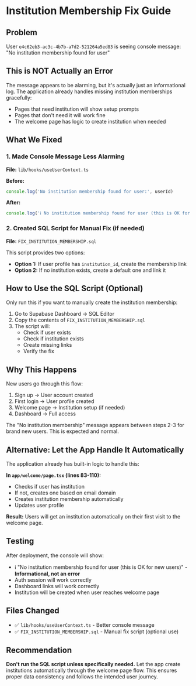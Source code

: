 # Institution Membership Fix Guide

## Problem
User `e4c62eb3-ac3c-4b7b-a7d2-521264a5ed83` is seeing console message:
"No institution membership found for user"

## This is NOT Actually an Error
The message appears to be alarming, but it's actually just an informational log. The application already handles missing institution memberships gracefully:
- Pages that need institution will show setup prompts
- Pages that don't need it will work fine
- The welcome page has logic to create institution when needed

## What We Fixed

### 1. Made Console Message Less Alarming
**File:** `lib/hooks/useUserContext.ts`

**Before:**
```typescript
console.log('No institution membership found for user:', userId)
```

**After:**
```typescript
console.log('ℹ️ No institution membership found for user (this is OK for new users):', userId)
```

### 2. Created SQL Script for Manual Fix (if needed)
**File:** `FIX_INSTITUTION_MEMBERSHIP.sql`

This script provides two options:
- **Option 1:** If user profile has `institution_id`, create the membership link
- **Option 2:** If no institution exists, create a default one and link it

## How to Use the SQL Script (Optional)

Only run this if you want to manually create the institution membership:

1. Go to Supabase Dashboard → SQL Editor
2. Copy the contents of `FIX_INSTITUTION_MEMBERSHIP.sql`
3. The script will:
   - Check if user exists
   - Check if institution exists
   - Create missing links
   - Verify the fix

## Why This Happens

New users go through this flow:
1. Sign up → User account created
2. First login → User profile created
3. Welcome page → Institution setup (if needed)
4. Dashboard → Full access

The "No institution membership" message appears between steps 2-3 for brand new users. This is expected and normal.

## Alternative: Let the App Handle It Automatically

The application already has built-in logic to handle this:

**In `app/welcome/page.tsx` (lines 83-110):**
- Checks if user has institution
- If not, creates one based on email domain
- Creates institution membership automatically
- Updates user profile

**Result:** Users will get an institution automatically on their first visit to the welcome page.

## Testing

After deployment, the console will show:
- ℹ️ "No institution membership found for user (this is OK for new users)" - **Informational, not an error**
- Auth session will work correctly
- Dashboard links will work correctly
- Institution will be created when user reaches welcome page

## Files Changed
- ✅ `lib/hooks/useUserContext.ts` - Better console message
- ✅ `FIX_INSTITUTION_MEMBERSHIP.sql` - Manual fix script (optional use)

## Recommendation

**Don't run the SQL script unless specifically needed.** Let the app create institutions automatically through the welcome page flow. This ensures proper data consistency and follows the intended user journey.
